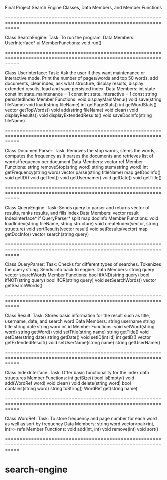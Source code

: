 Final Project Search Engine Classes, Data Members, and Member Functions

=================================================================================================================

Class SearchEngine:
Task: To run the program.
Data Members:
    UserInterface* ui
MemberFunctions:
    void run()

=================================================================================================================

Class UserInterface:
Task: Ask the user if they want maintenance or interactive mode. Print the number of pages/words and top 50 words, add documents, clear index, ask what structure, display results, display extended results, load and save persisted index.
Data Members:
    int state
    const int state_maintenance = 1
    const int state_interactive = 1
    const string persistedIndex
Member Functions:
    void displayMainMenu()
    void save(string fileName)
    void load(string fileName)
    int getPageStats()
    int getWordStats()
    vector<string> getTopWords()
    void add(string fileName)
    void clear()
    void displayResults()
    void displayExtendedResults()
    void saveDocInfo(string fileName)

=================================================================================================================

Class DocumentParser:
Task: Removes the stop words, stems the words, computes the frequency as it parses the documents and retrieves list of words/frequency per document
Data Members:
    vector<WordRef> ref
Member Functions:
    string removeStop(sring word)
    string stem(string word)
    int getFrequency(string word)
    vector<WordRef> parse(string titleName)
    map getDocInfo()
    void getID()
    void getText()
    void getUsername()
    void getDate()
    void getTitle()

=================================================================================================================

Class QueryEngine:
Task: Sends query to parser and returns vector of results, ranks results, and fills index
Data Members:
    vector<results> result
    IndexInterface* if
    QueryParser* split
    map docInfo
Member Functions:
    void loadIndex(string fileName, string structure)
    void createIndex(vector<WordRef>, string structure)
    void sortResults(vector<results> result)
    void setResults(vector<WordRef>)
    map getDocInfo()
    vector<results> search(string query)

=================================================================================================================

Class QueryParser:
Task: Checks for different types of searches. Tokenizes the query string. Sends info back to engine.
Data Members:
    string query
    vector<string> searchWords
Member Functions:
    bool ifAND(string query)
    bool ifNOT(string query)
    bool ifOR(string query)
    void setSearchWords()
    vector<string> getSearchWords()

=================================================================================================================

Class Result:
Task: Stores basic information for the result such as title, username, date, and search word
Data Members:
    string username
    string title
    string date
    string word
    int id
Member Functions:
    void setWord(string word)
    string getWord()
    void setTitle(string name)
    string getTitle()
    void setDate(string date)
    string getDate()
    void setID(int id)
    int getID()
    vector<string> getExtendedResult()
    void setUserName(string name)
    string getUserName()

=================================================================================================================

Class IndexInterface:
Task: Offer basic functionality for the index data structures
Member Functions:
    int getSize()
    bool isEmpty()
    void add(WordRef word)
    void clear()
    void delete(string word)
    bool contains(string word)
    string toString()
    WordRef get(string name)

=================================================================================================================

Class WordRef:
Task: To store frequency and page number for each word as well as sort by frequency
Data Members:
    string word
    vector<pair<int, int>> refs
Member Functions:
    void add(int, int)
    void remove(int)
    void sort()

=================================================================================================================
# search-engine

